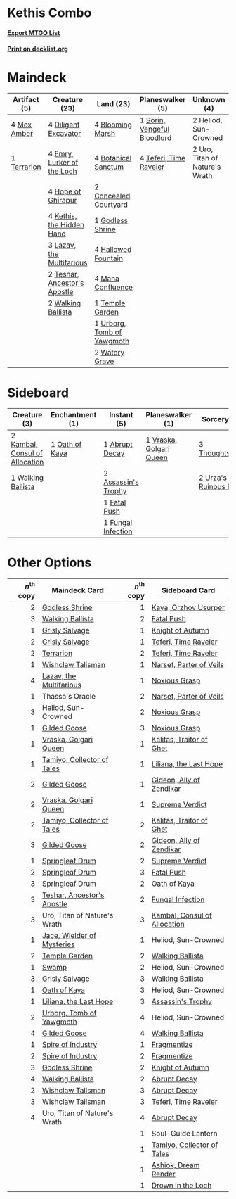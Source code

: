 # Kethis Combo

#### [Export MTGO List](../collection/Kethis%20Combo/Kethis%20Combo.txt)
#### [Print on decklist.org](http://decklist.org/?deckmain=4%09Blooming%20Marsh%0A4%09Botanical%20Sanctum%0A2%09Concealed%20Courtyard%0A4%09Diligent%20Excavator%0A4%09Emry,%20Lurker%20of%20the%20Loch%0A1%09Godless%20Shrine%0A4%09Hallowed%20Fountain%0A2%09Heliod,%20Sun-Crowned%0A4%09Hope%20of%20Ghirapur%0A4%09Kethis,%20the%20Hidden%20Hand%0A3%09Lazav,%20the%20Multifarious%0A4%09Mana%20Confluence%0A4%09Mox%20Amber%0A1%09Sorin,%20Vengeful%20Bloodlord%0A4%09Teferi,%20Time%20Raveler%0A1%09Temple%20Garden%0A1%09Terrarion%0A2%09Teshar,%20Ancestor's%20Apostle%0A1%09Urborg,%20Tomb%20of%20Yawgmoth%0A2%09Uro,%20Titan%20of%20Nature's%20Wrath%0A2%09Walking%20Ballista%0A2%09Watery%20Grave&deckside=1%09Abrupt%20Decay%0A2%09Assassin's%20Trophy%0A1%09Fatal%20Push%0A1%09Fungal%20Infection%0A2%09Kambal,%20Consul%20of%20Allocation%0A1%09Oath%20of%20Kaya%0A3%09Thoughtseize%0A2%09Urza's%20Ruinous%20Blast%0A1%09Vraska,%20Golgari%20Queen%0A1%09Walking%20Ballista)
# Maindeck

|                                     Artifact (5)                                     |                                             Creature (23)                                             |                                              Land (23)                                              |                                           Planeswalker (5)                                           |         Unknown (4)          |
|--------------------------------------------------------------------------------------|-------------------------------------------------------------------------------------------------------|-----------------------------------------------------------------------------------------------------|------------------------------------------------------------------------------------------------------|------------------------------|
|4 [Mox Amber](http://gatherer.wizards.com/Pages/Card/Details.aspx?multiverseid=443112)|4 [Diligent Excavator](http://gatherer.wizards.com/Pages/Card/Details.aspx?multiverseid=442939)        |4 [Blooming Marsh](http://gatherer.wizards.com/Pages/Card/Details.aspx?multiverseid=417816)          |1 [Sorin, Vengeful Bloodlord](http://gatherer.wizards.com/Pages/Card/Details.aspx?multiverseid=461144)|2 Heliod, Sun-Crowned         |
|1 [Terrarion](http://gatherer.wizards.com/Pages/Card/Details.aspx?multiverseid=414508)|4 [Emry, Lurker of the Loch](http://gatherer.wizards.com/Pages/Card/Details.aspx?multiverseid=473005)  |4 [Botanical Sanctum](http://gatherer.wizards.com/Pages/Card/Details.aspx?multiverseid=417817)       |4 [Teferi, Time Raveler](http://gatherer.wizards.com/Pages/Card/Details.aspx?multiverseid=461148)     |2 Uro, Titan of Nature's Wrath|
|                                                                                      |4 [Hope of Ghirapur](http://gatherer.wizards.com/Pages/Card/Details.aspx?multiverseid=423821)          |2 [Concealed Courtyard](http://gatherer.wizards.com/Pages/Card/Details.aspx?multiverseid=417818)     |                                                                                                      |                              |
|                                                                                      |4 [Kethis, the Hidden Hand](http://gatherer.wizards.com/Pages/Card/Details.aspx?multiverseid=466965)   |1 [Godless Shrine](http://gatherer.wizards.com/Pages/Card/Details.aspx?multiverseid=405099)          |                                                                                                      |                              |
|                                                                                      |3 [Lazav, the Multifarious](http://gatherer.wizards.com/Pages/Card/Details.aspx?multiverseid=452934)   |4 [Hallowed Fountain](http://gatherer.wizards.com/Pages/Card/Details.aspx?multiverseid=97071)        |                                                                                                      |                              |
|                                                                                      |2 [Teshar, Ancestor's Apostle](http://gatherer.wizards.com/Pages/Card/Details.aspx?multiverseid=442924)|4 [Mana Confluence](http://gatherer.wizards.com/Pages/Card/Details.aspx?multiverseid=409573)         |                                                                                                      |                              |
|                                                                                      |2 [Walking Ballista](http://gatherer.wizards.com/Pages/Card/Details.aspx?multiverseid=423848)          |1 [Temple Garden](http://gatherer.wizards.com/Pages/Card/Details.aspx?multiverseid=405112)           |                                                                                                      |                              |
|                                                                                      |                                                                                                       |1 [Urborg, Tomb of Yawgmoth](http://gatherer.wizards.com/Pages/Card/Details.aspx?multiverseid=383425)|                                                                                                      |                              |
|                                                                                      |                                                                                                       |2 [Watery Grave](http://gatherer.wizards.com/Pages/Card/Details.aspx?multiverseid=405114)            |                                                                                                      |                              |


# Sideboard

|                                              Creature (3)                                               |                                     Enchantment (1)                                     |                                         Instant (5)                                          |                                         Planeswalker (1)                                         |                                           Sorcery (5)                                           |
|---------------------------------------------------------------------------------------------------------|-----------------------------------------------------------------------------------------|----------------------------------------------------------------------------------------------|--------------------------------------------------------------------------------------------------|-------------------------------------------------------------------------------------------------|
|2 [Kambal, Consul of Allocation](http://gatherer.wizards.com/Pages/Card/Details.aspx?multiverseid=417756)|1 [Oath of Kaya](http://gatherer.wizards.com/Pages/Card/Details.aspx?multiverseid=461136)|1 [Abrupt Decay](http://gatherer.wizards.com/Pages/Card/Details.aspx?multiverseid=456061)     |1 [Vraska, Golgari Queen](http://gatherer.wizards.com/Pages/Card/Details.aspx?multiverseid=452963)|3 [Thoughtseize](http://gatherer.wizards.com/Pages/Card/Details.aspx?multiverseid=438676)        |
|1 [Walking Ballista](http://gatherer.wizards.com/Pages/Card/Details.aspx?multiverseid=423848)            |                                                                                         |2 [Assassin's Trophy](http://gatherer.wizards.com/Pages/Card/Details.aspx?multiverseid=452902)|                                                                                                  |2 [Urza's Ruinous Blast](http://gatherer.wizards.com/Pages/Card/Details.aspx?multiverseid=442927)|
|                                                                                                         |                                                                                         |1 [Fatal Push](http://gatherer.wizards.com/Pages/Card/Details.aspx?multiverseid=423724)       |                                                                                                  |                                                                                                 |
|                                                                                                         |                                                                                         |1 [Fungal Infection](http://gatherer.wizards.com/Pages/Card/Details.aspx?multiverseid=442982) |                                                                                                  |                                                                                                 |


# Other Options

|*n*<sup>th</sup> copy|                                            Maindeck Card                                            |*n*<sup>th</sup> copy|                                            Sideboard Card                                             |
|--------------------:|-----------------------------------------------------------------------------------------------------|--------------------:|-------------------------------------------------------------------------------------------------------|
|                    2|[Godless Shrine](http://gatherer.wizards.com/Pages/Card/Details.aspx?multiverseid=405099)            |                    1|[Kaya, Orzhov Usurper](http://gatherer.wizards.com/Pages/Card/Details.aspx?multiverseid=460129)        |
|                    3|[Walking Ballista](http://gatherer.wizards.com/Pages/Card/Details.aspx?multiverseid=423848)          |                    2|[Fatal Push](http://gatherer.wizards.com/Pages/Card/Details.aspx?multiverseid=423724)                  |
|                    1|[Grisly Salvage](http://gatherer.wizards.com/Pages/Card/Details.aspx?multiverseid=405253)            |                    1|[Knight of Autumn](http://gatherer.wizards.com/Pages/Card/Details.aspx?multiverseid=452933)            |
|                    2|[Grisly Salvage](http://gatherer.wizards.com/Pages/Card/Details.aspx?multiverseid=405253)            |                    1|[Teferi, Time Raveler](http://gatherer.wizards.com/Pages/Card/Details.aspx?multiverseid=461148)        |
|                    2|[Terrarion](http://gatherer.wizards.com/Pages/Card/Details.aspx?multiverseid=414508)                 |                    2|[Teferi, Time Raveler](http://gatherer.wizards.com/Pages/Card/Details.aspx?multiverseid=461148)        |
|                    1|[Wishclaw Talisman](http://gatherer.wizards.com/Pages/Card/Details.aspx?multiverseid=473072)         |                    1|[Narset, Parter of Veils](http://gatherer.wizards.com/Pages/Card/Details.aspx?multiverseid=460988)     |
|                    4|[Lazav, the Multifarious](http://gatherer.wizards.com/Pages/Card/Details.aspx?multiverseid=452934)   |                    1|[Noxious Grasp](http://gatherer.wizards.com/Pages/Card/Details.aspx?multiverseid=466864)               |
|                    1|Thassa's Oracle                                                                                      |                    2|[Narset, Parter of Veils](http://gatherer.wizards.com/Pages/Card/Details.aspx?multiverseid=460988)     |
|                    3|Heliod, Sun-Crowned                                                                                  |                    2|[Noxious Grasp](http://gatherer.wizards.com/Pages/Card/Details.aspx?multiverseid=466864)               |
|                    1|[Gilded Goose](http://gatherer.wizards.com/Pages/Card/Details.aspx?multiverseid=473122)              |                    3|[Noxious Grasp](http://gatherer.wizards.com/Pages/Card/Details.aspx?multiverseid=466864)               |
|                    1|[Vraska, Golgari Queen](http://gatherer.wizards.com/Pages/Card/Details.aspx?multiverseid=452963)     |                    1|[Kalitas, Traitor of Ghet](http://gatherer.wizards.com/Pages/Card/Details.aspx?multiverseid=407596)    |
|                    1|[Tamiyo, Collector of Tales](http://gatherer.wizards.com/Pages/Card/Details.aspx?multiverseid=461147)|                    1|[Liliana, the Last Hope](http://gatherer.wizards.com/Pages/Card/Details.aspx?multiverseid=414388)      |
|                    2|[Gilded Goose](http://gatherer.wizards.com/Pages/Card/Details.aspx?multiverseid=473122)              |                    1|[Gideon, Ally of Zendikar](http://gatherer.wizards.com/Pages/Card/Details.aspx?multiverseid=401897)    |
|                    2|[Vraska, Golgari Queen](http://gatherer.wizards.com/Pages/Card/Details.aspx?multiverseid=452963)     |                    1|[Supreme Verdict](http://gatherer.wizards.com/Pages/Card/Details.aspx?multiverseid=438776)             |
|                    2|[Tamiyo, Collector of Tales](http://gatherer.wizards.com/Pages/Card/Details.aspx?multiverseid=461147)|                    2|[Kalitas, Traitor of Ghet](http://gatherer.wizards.com/Pages/Card/Details.aspx?multiverseid=407596)    |
|                    3|[Gilded Goose](http://gatherer.wizards.com/Pages/Card/Details.aspx?multiverseid=473122)              |                    2|[Gideon, Ally of Zendikar](http://gatherer.wizards.com/Pages/Card/Details.aspx?multiverseid=401897)    |
|                    1|[Springleaf Drum](http://gatherer.wizards.com/Pages/Card/Details.aspx?multiverseid=378534)           |                    2|[Supreme Verdict](http://gatherer.wizards.com/Pages/Card/Details.aspx?multiverseid=438776)             |
|                    2|[Springleaf Drum](http://gatherer.wizards.com/Pages/Card/Details.aspx?multiverseid=378534)           |                    3|[Fatal Push](http://gatherer.wizards.com/Pages/Card/Details.aspx?multiverseid=423724)                  |
|                    3|[Springleaf Drum](http://gatherer.wizards.com/Pages/Card/Details.aspx?multiverseid=378534)           |                    2|[Oath of Kaya](http://gatherer.wizards.com/Pages/Card/Details.aspx?multiverseid=461136)                |
|                    3|[Teshar, Ancestor's Apostle](http://gatherer.wizards.com/Pages/Card/Details.aspx?multiverseid=442924)|                    2|[Fungal Infection](http://gatherer.wizards.com/Pages/Card/Details.aspx?multiverseid=442982)            |
|                    3|Uro, Titan of Nature's Wrath                                                                         |                    3|[Kambal, Consul of Allocation](http://gatherer.wizards.com/Pages/Card/Details.aspx?multiverseid=417756)|
|                    1|[Jace, Wielder of Mysteries](http://gatherer.wizards.com/Pages/Card/Details.aspx?multiverseid=460981)|                    1|Heliod, Sun-Crowned                                                                                    |
|                    2|[Temple Garden](http://gatherer.wizards.com/Pages/Card/Details.aspx?multiverseid=405112)             |                    2|[Walking Ballista](http://gatherer.wizards.com/Pages/Card/Details.aspx?multiverseid=423848)            |
|                    1|[Swamp](http://gatherer.wizards.com/Pages/Card/Details.aspx?multiverseid=439858)                     |                    2|Heliod, Sun-Crowned                                                                                    |
|                    3|[Grisly Salvage](http://gatherer.wizards.com/Pages/Card/Details.aspx?multiverseid=405253)            |                    3|[Walking Ballista](http://gatherer.wizards.com/Pages/Card/Details.aspx?multiverseid=423848)            |
|                    1|[Oath of Kaya](http://gatherer.wizards.com/Pages/Card/Details.aspx?multiverseid=461136)              |                    3|Heliod, Sun-Crowned                                                                                    |
|                    1|[Liliana, the Last Hope](http://gatherer.wizards.com/Pages/Card/Details.aspx?multiverseid=414388)    |                    3|[Assassin's Trophy](http://gatherer.wizards.com/Pages/Card/Details.aspx?multiverseid=452902)           |
|                    2|[Urborg, Tomb of Yawgmoth](http://gatherer.wizards.com/Pages/Card/Details.aspx?multiverseid=383425)  |                    4|Heliod, Sun-Crowned                                                                                    |
|                    4|[Gilded Goose](http://gatherer.wizards.com/Pages/Card/Details.aspx?multiverseid=473122)              |                    4|[Walking Ballista](http://gatherer.wizards.com/Pages/Card/Details.aspx?multiverseid=423848)            |
|                    1|[Spire of Industry](http://gatherer.wizards.com/Pages/Card/Details.aspx?multiverseid=423851)         |                    1|[Fragmentize](http://gatherer.wizards.com/Pages/Card/Details.aspx?multiverseid=417587)                 |
|                    2|[Spire of Industry](http://gatherer.wizards.com/Pages/Card/Details.aspx?multiverseid=423851)         |                    2|[Fragmentize](http://gatherer.wizards.com/Pages/Card/Details.aspx?multiverseid=417587)                 |
|                    3|[Godless Shrine](http://gatherer.wizards.com/Pages/Card/Details.aspx?multiverseid=405099)            |                    2|[Knight of Autumn](http://gatherer.wizards.com/Pages/Card/Details.aspx?multiverseid=452933)            |
|                    4|[Walking Ballista](http://gatherer.wizards.com/Pages/Card/Details.aspx?multiverseid=423848)          |                    2|[Abrupt Decay](http://gatherer.wizards.com/Pages/Card/Details.aspx?multiverseid=456061)                |
|                    2|[Wishclaw Talisman](http://gatherer.wizards.com/Pages/Card/Details.aspx?multiverseid=473072)         |                    3|[Abrupt Decay](http://gatherer.wizards.com/Pages/Card/Details.aspx?multiverseid=456061)                |
|                    3|[Wishclaw Talisman](http://gatherer.wizards.com/Pages/Card/Details.aspx?multiverseid=473072)         |                    3|[Teferi, Time Raveler](http://gatherer.wizards.com/Pages/Card/Details.aspx?multiverseid=461148)        |
|                    4|Uro, Titan of Nature's Wrath                                                                         |                    4|[Abrupt Decay](http://gatherer.wizards.com/Pages/Card/Details.aspx?multiverseid=456061)                |
|                     |                                                                                                     |                    1|Soul-Guide Lantern                                                                                     |
|                     |                                                                                                     |                    1|[Tamiyo, Collector of Tales](http://gatherer.wizards.com/Pages/Card/Details.aspx?multiverseid=461147)  |
|                     |                                                                                                     |                    1|[Ashiok, Dream Render](http://gatherer.wizards.com/Pages/Card/Details.aspx?multiverseid=461155)        |
|                     |                                                                                                     |                    1|[Drown in the Loch](http://gatherer.wizards.com/Pages/Card/Details.aspx?multiverseid=473150)           |

